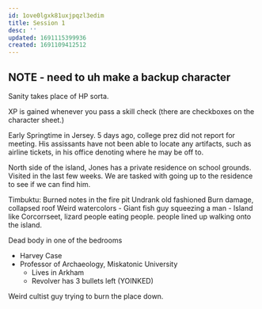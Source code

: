 ```yaml
---
id: 1ove0lgxk81uxjpqzl3edim
title: Session 1
desc: ''
updated: 1691115399936
created: 1691109412512
---
```


## NOTE - need to uh make a backup character

Sanity takes place of HP sorta.

XP is gained whenever you pass a skill check (there are checkboxes on the character sheet.)

Early Springtime in Jersey. 5 days ago, college prez did not report for meeting. His assissants have not been able to locate any artifacts, such as airline tickets, in his office denoting where he may be off to.

North side of the island, Jones has a private residence on school grounds. Visited in the last few weeks. We are tasked with going up to the residence to see if we can find him.

Timbuktu:
  Burned notes in the fire pit
  Undrank old fashioned
  Burn damage, collapsed roof
  Weird watercolors
    - Giant fish guy squeezing a man
    - Island like Corcorrseet, lizard people eating people. people lined up walking onto the island.

Dead body in one of the bedrooms

- Harvey Case
- Professor of Archaeology, Miskatonic University
  - Lives in Arkham
  - Revolver has 3 bullets left (YOINKED)

Weird cultist guy trying to burn the place down.
